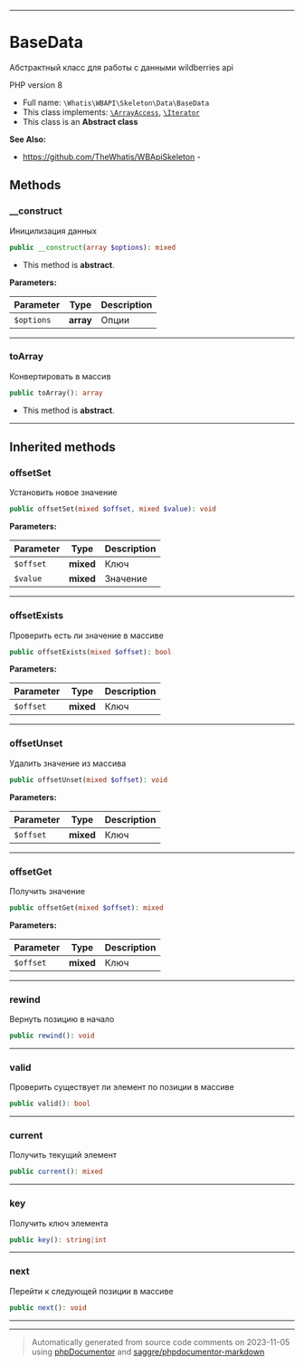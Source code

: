 ***

# BaseData

Абстрактный класс для работы с
данными wildberries api

PHP version 8

* Full name: `\Whatis\WBAPI\Skeleton\Data\BaseData`
* This class implements:
[`\ArrayAccess`](../../../../ArrayAccess.md), [`\Iterator`](../../../../Iterator.md)
* This class is an **Abstract class**

**See Also:**

* https://github.com/TheWhatis/WBApiSkeleton - 




## Methods


### __construct

Иницилизация данных

```php
public __construct(array $options): mixed
```




* This method is **abstract**.



**Parameters:**

| Parameter | Type | Description |
|-----------|------|-------------|
| `$options` | **array** | Опции |




***

### toArray

Конвертировать в массив

```php
public toArray(): array
```




* This method is **abstract**.






***


## Inherited methods


### offsetSet

Установить новое значение

```php
public offsetSet(mixed $offset, mixed $value): void
```








**Parameters:**

| Parameter | Type | Description |
|-----------|------|-------------|
| `$offset` | **mixed** | Ключ |
| `$value` | **mixed** | Значение |




***

### offsetExists

Проверить есть ли значение
в массиве

```php
public offsetExists(mixed $offset): bool
```








**Parameters:**

| Parameter | Type | Description |
|-----------|------|-------------|
| `$offset` | **mixed** | Ключ |




***

### offsetUnset

Удалить значение из массива

```php
public offsetUnset(mixed $offset): void
```








**Parameters:**

| Parameter | Type | Description |
|-----------|------|-------------|
| `$offset` | **mixed** | Ключ |




***

### offsetGet

Получить значение

```php
public offsetGet(mixed $offset): mixed
```








**Parameters:**

| Parameter | Type | Description |
|-----------|------|-------------|
| `$offset` | **mixed** | Ключ |




***

### rewind

Вернуть позицию в начало

```php
public rewind(): void
```











***

### valid

Проверить существует ли элемент
по позиции в массиве

```php
public valid(): bool
```











***

### current

Получить текущий элемент

```php
public current(): mixed
```











***

### key

Получить ключ элемента

```php
public key(): string|int
```











***

### next

Перейти к следующей позиции в массиве

```php
public next(): void
```











***


***
> Automatically generated from source code comments on 2023-11-05 using [phpDocumentor](http://www.phpdoc.org/) and [saggre/phpdocumentor-markdown](https://github.com/Saggre/phpDocumentor-markdown)
